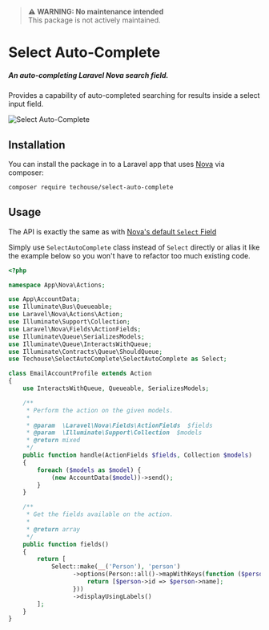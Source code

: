 > **⚠ WARNING: No maintenance intended**  
> This package is not actively maintained.

# Select Auto-Complete

##### An auto-completing Laravel Nova search field.

Provides a capability of auto-completed searching for results inside a select input field.

![Select Auto-Complete](./screenshot.png)


## Installation

You can install the package in to a Laravel app that uses [Nova](https://nova.laravel.com) via composer:

```bash
composer require techouse/select-auto-complete
```

## Usage

The API is exactly the same as with [Nova's default `Select` Field](https://nova.laravel.com/docs/1.0/resources/fields.html#select-field)

Simply use `SelectAutoComplete` class instead of `Select` directly or alias it like the example below so you won't have to refactor too much existing code.

```php
<?php

namespace App\Nova\Actions;

use App\AccountData;
use Illuminate\Bus\Queueable;
use Laravel\Nova\Actions\Action;
use Illuminate\Support\Collection;
use Laravel\Nova\Fields\ActionFields;
use Illuminate\Queue\SerializesModels;
use Illuminate\Queue\InteractsWithQueue;
use Illuminate\Contracts\Queue\ShouldQueue;
use Techouse\SelectAutoComplete\SelectAutoComplete as Select;

class EmailAccountProfile extends Action
{
    use InteractsWithQueue, Queueable, SerializesModels;

    /**
     * Perform the action on the given models.
     *
     * @param  \Laravel\Nova\Fields\ActionFields  $fields
     * @param  \Illuminate\Support\Collection  $models
     * @return mixed
     */
    public function handle(ActionFields $fields, Collection $models)
    {
        foreach ($models as $model) {
            (new AccountData($model))->send();
        }
    }

    /**
     * Get the fields available on the action.
     *
     * @return array
     */
    public function fields()
    {
        return [
            Select::make(__('Person'), 'person')
                  ->options(Person::all()->mapWithKeys(function ($person) {
                      return [$person->id => $person->name];
                  }))
                  ->displayUsingLabels()
        ];
    }
}
```